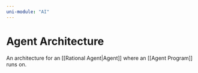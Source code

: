 ```yaml
---
uni-module: "AI"
---
```


# Agent Architecture

An architecture for an [[Rational Agent|Agent]] where an [[Agent Program]] runs on.
